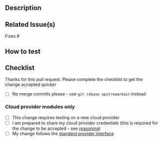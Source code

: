 ## Description
<!-- Describe your changes in detail -->

## Related Issue(s)
<!-- List the issue(s) this PR solves. An issue should be raised before creating a PR -->
Fixes #

## How to test
<!-- Provide steps to test this PR -->

## Checklist

Thanks for this pull request. Please complete the checklist to get the change accepted quicker

- [ ] No merge commits please - use `git rebase upstream/main` instead

### Cloud provider modules only
- [ ] This change requires testing on a new cloud provider
- [ ] I am prepared to share my cloud provider credentials (this is required for the change to be accepted - see [reasoning](https://github.com/mrsimonemms/gitpod-self-hosted#roadmap))
- [ ] My change follows the [standard provider interface](https://github.com/mrsimonemms/gitpod-self-hosted#provider-interfaces)
